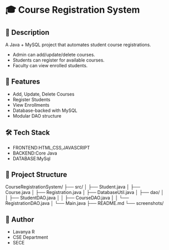 # 🎓 Course Registration System

## 📌 Description
A Java + MySQL project that automates student course registrations.
- Admin can add/update/delete courses.
- Students can register for available courses.
- Faculty can view enrolled students.

## 🚀 Features
- Add, Update, Delete Courses
- Register Students
- View Enrollments
- Database-backed with MySQL
- Modular DAO structure

## 🛠 Tech Stack
-  FRONTEND:HTML,CSS,JAVASCRIPT
-  BACKEND:Core Java
-   DATABASE:MySql


## 📂 Project Structure
CourseRegistrationSystem/
├── src/
│ ├── Student.java
│ ├── Course.java
│ ├── Registration.java
│ ├── DatabaseUtil.java
│ ├── dao/
│ │ ├── StudentDAO.java
│ │ ├── CourseDAO.java
│ │ └── RegistrationDAO.java
│ └── Main.java
├── README.md
└── screenshots/


## 👤 Author
- Lavanya R  
- CSE Department  
- SECE  

